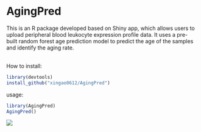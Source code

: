 # AgingPred

This is an R package developed based on Shiny app, which allows users to upload peripheral blood leukocyte expression profile data. It uses a pre-built random forest age prediction model to predict the age of the samples and identify the aging rate.<br><br>

How to install:
```R
library(devtools)
install_github("xingao0612/AgingPred")
```
usage:<br>
```R
library(AgingPred)
AgingPred()
```
![](https://github.com/xingao0612/AgingPred/interface.jpg)
